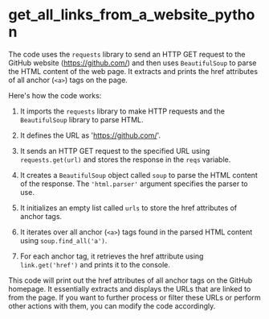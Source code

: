 # get_all_links_from_a_website_python

The code uses the `requests` library to send an HTTP GET request to the GitHub website (https://github.com/) and then uses `BeautifulSoup` to parse the HTML content of the web page. It extracts and prints the href attributes of all anchor (`<a>`) tags on the page.

Here's how the code works:

1. It imports the `requests` library to make HTTP requests and the `BeautifulSoup` library to parse HTML.

2. It defines the URL as 'https://github.com/'.

3. It sends an HTTP GET request to the specified URL using `requests.get(url)` and stores the response in the `reqs` variable.

4. It creates a `BeautifulSoup` object called `soup` to parse the HTML content of the response. The `'html.parser'` argument specifies the parser to use.

5. It initializes an empty list called `urls` to store the href attributes of anchor tags.

6. It iterates over all anchor (`<a>`) tags found in the parsed HTML content using `soup.find_all('a')`.

7. For each anchor tag, it retrieves the href attribute using `link.get('href')` and prints it to the console.

This code will print out the href attributes of all anchor tags on the GitHub homepage. It essentially extracts and displays the URLs that are linked to from the page. If you want to further process or filter these URLs or perform other actions with them, you can modify the code accordingly.
